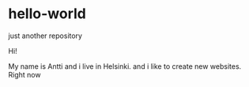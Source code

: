 # hello-world
just another repository

Hi!

My name is Antti and i live in Helsinki.
and i like to create new websites.
Right now
